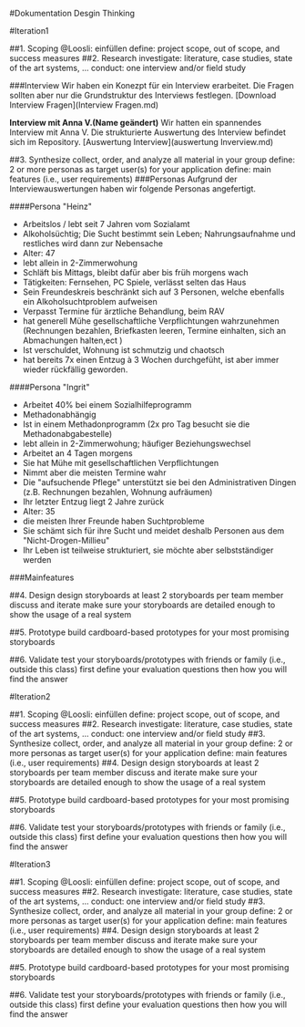 #Dokumentation Desgin Thinking

#Iteration1

##1. Scoping
@Loosli: einfüllen
define: project scope, out of scope, and success measures
##2. Research
investigate: literature, case studies, state of the art systems, …
conduct: one interview and/or field study

###Interview
Wir haben ein Konezpt für ein Interview erarbeitet. Die Fragen sollten aber nur die Grundstruktur des Interviews festlegen. 
[Download Interview Fragen](Interview Fragen.md)

**Interview mit Anna V.(Name geändert)**
Wir hatten ein spannendes Interview mit Anna V. 
Die strukturierte Auswertung des Interview befindet sich im Repository.
[Auswertung Interview](auswertung Inverview.md)


##3. Synthesize
collect, order, and analyze all material in your group
define: 2 or more personas as target user(s) for your application
define: main features (i.e., user requirements)
###Personas
Aufgrund der Interviewauswertungen haben wir folgende Personas angefertigt.

####Persona "Heinz"
* Arbeitslos / lebt seit 7 Jahren vom Sozialamt
* Alkoholsüchtig; Die Sucht bestimmt sein Leben; Nahrungsaufnahme und restliches wird dann zur Nebensache
* Alter: 47
* lebt allein in 2-Zimmerwohung
* Schläft bis Mittags, bleibt dafür aber bis früh morgens wach
* Tätigkeiten: Fernsehen, PC Spiele, verlässt selten das Haus
* Sein Freundeskreis beschränkt sich auf 3 Personen, welche ebenfalls ein Alkoholsuchtproblem aufweisen
* Verpasst Termine für ärztliche Behandlung, beim RAV
* hat generell Mühe gesellschaftliche Verpflichtungen wahrzunehmen (Rechnungen bezahlen, Briefkasten leeren, Termine einhalten, sich an Abmachungen halten,ect )
* Ist verschuldet, Wohnung ist schmutzig und chaotsch
* hat bereits 7x einen Entzug à 3 Wochen durchgefüht, ist aber immer wieder rückfällig geworden.


####Persona "Ingrit"
* Arbeitet 40% bei einem Sozialhilfeprogramm
* Methadonabhängig
* Ist in einem Methadonprogramm (2x pro Tag besucht sie die Methadonabgabestelle)
* lebt allein in 2-Zimmerwohung; häufiger Beziehungswechsel
* Arbeitet an 4 Tagen morgens
* Sie hat Mühe mit gesellschaftlichen Verpflichtungen
* Nimmt aber die meisten Termine wahr
* Die "aufsuchende Pflege" unterstützt sie bei den Administrativen Dingen (z.B. Rechnungen bezahlen, Wohnung aufräumen)
* Ihr letzter Entzug liegt 2 Jahre zurück
* Alter: 35
* die meisten Ihrer Freunde haben Suchtprobleme
* Sie schämt sich für ihre Sucht und meidet deshalb Personen aus dem "Nicht-Drogen-Millieu"
* Ihr Leben ist teilweise strukturiert, sie möchte aber selbstständiger werden

###Mainfeatures

##4. Design
design storyboards
at least 2 storyboards per team member
discuss and iterate
make sure your storyboards are detailed enough to show the usage of a real system

##5. Prototype
build cardboard-based prototypes for your most promising storyboards

##6. Validate
test your storyboards/prototypes with friends or family (i.e., outside this class)
first define your evaluation questions
then how you will find the answer


#Iteration2

##1. Scoping
@Loosli: einfüllen
define: project scope, out of scope, and success measures
##2. Research
investigate: literature, case studies, state of the art systems, …
conduct: one interview and/or field study
##3. Synthesize
collect, order, and analyze all material in your group
define: 2 or more personas as target user(s) for your application
define: main features (i.e., user requirements)
##4. Design
design storyboards
at least 2 storyboards per team member
discuss and iterate
make sure your storyboards are detailed enough to show the usage of a real system

##5. Prototype
build cardboard-based prototypes for your most promising storyboards

##6. Validate
test your storyboards/prototypes with friends or family (i.e., outside this class)
first define your evaluation questions
then how you will find the answer

#Iteration3

##1. Scoping
@Loosli: einfüllen
define: project scope, out of scope, and success measures
##2. Research
investigate: literature, case studies, state of the art systems, …
conduct: one interview and/or field study
##3. Synthesize
collect, order, and analyze all material in your group
define: 2 or more personas as target user(s) for your application
define: main features (i.e., user requirements)
##4. Design
design storyboards
at least 2 storyboards per team member
discuss and iterate
make sure your storyboards are detailed enough to show the usage of a real system

##5. Prototype
build cardboard-based prototypes for your most promising storyboards

##6. Validate
test your storyboards/prototypes with friends or family (i.e., outside this class)
first define your evaluation questions
then how you will find the answer
